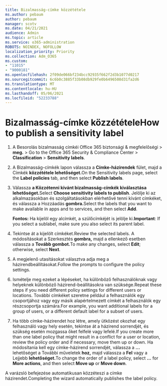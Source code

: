 ```yaml
---
title: Bizalmasság-címke közzététele
ms.author: pebaum
author: pebaum
manager: scotv
ms.date: 04/21/2021
audience: Admin
ms.topic: article
ms.service: o365-administration
ROBOTS: NOINDEX, NOFOLLOW
localization_priority: Priority
ms.collection: Adm_O365
ms.custom:
- "11015"
- "9000181"
ms.openlocfilehash: 2f09de066bf234bcc92935f662f2d3b1077d0217
ms.sourcegitcommit: 6c6b0c3885f33b08db929fe0b6496508d31fa2d6
ms.translationtype: MT
ms.contentlocale: hu-HU
ms.lasthandoff: 05/06/2021
ms.locfileid: "52233788"
---
```

# <a name="how-to-publish-a-sensitivity-label"></a><span data-ttu-id="1fd1a-102">Bizalmasság-címke közzététele</span><span class="sxs-lookup"><span data-stu-id="1fd1a-102">How to publish a sensitivity label</span></span>

1. <span data-ttu-id="1fd1a-103">A Besorolás bizalmasság címkéi Office 365 biztonsági & megfelelőségi > **meg.**  >  </span><span class="sxs-lookup"><span data-stu-id="1fd1a-103">Go to the Office 365 Security & Compliance Center > **Classification** > **Sensitivity labels**.</span></span>

1. <span data-ttu-id="1fd1a-104">A Bizalmasság-címkék lapon válassza a **Címke-házirendek** fület, majd a Címkék **közzététele lehetőséget.**</span><span class="sxs-lookup"><span data-stu-id="1fd1a-104">On the Sensitivity labels page, select the **Label policies** tab, and then select **Publish labels**.</span></span>

1. <span data-ttu-id="1fd1a-105">Válassza **a Közzétenni kívánt bizalmasság-címkék kiválasztása lehetőséget.**</span><span class="sxs-lookup"><span data-stu-id="1fd1a-105">Select **Choose sensitivity labels to publish**.</span></span> <span data-ttu-id="1fd1a-106">Jelölje ki az alkalmazásokban és szolgáltatásokban elérhetővé tenni kívánt címkéket, és válassza a Hozzáadás **gombra.**</span><span class="sxs-lookup"><span data-stu-id="1fd1a-106">Select the labels that you want to make available in apps and to services, and then select **Add**.</span></span>

    <span data-ttu-id="1fd1a-107">**Fontos:** Ha kijelöl egy alcímkét, a szülőcímkéjét is jelölje ki.</span><span class="sxs-lookup"><span data-stu-id="1fd1a-107">**Important**: If you select a sublabel, make sure you also select its parent label.</span></span>

1. <span data-ttu-id="1fd1a-108">Tekintse át a kijelölt címkéket.</span><span class="sxs-lookup"><span data-stu-id="1fd1a-108">Review the selected labels.</span></span> <span data-ttu-id="1fd1a-109">A módosításokat a Szerkesztés **gombra,** majd a ellenkező esetben válassza a **Tovább gombot.**</span><span class="sxs-lookup"><span data-stu-id="1fd1a-109">To make any changes, select **Edit**; otherwise, select **Next**.</span></span>

1. <span data-ttu-id="1fd1a-110">A megjelenő utasításokat választva adja meg a házirendbeállításokat.</span><span class="sxs-lookup"><span data-stu-id="1fd1a-110">Follow the prompts to configure the policy settings.</span></span>

1. <span data-ttu-id="1fd1a-111">Ismételje meg ezeket a lépéseket, ha különböző felhasználóknak vagy helyeknek különböző házirend-beállításokra van szüksége.</span><span class="sxs-lookup"><span data-stu-id="1fd1a-111">Repeat these steps if you need different policy settings for different users or locations.</span></span> <span data-ttu-id="1fd1a-112">További címkéket szeretne például a felhasználók egy csoportjához vagy egy másik alapértelmezett címkét a felhasználók egy részcsoportja számára.</span><span class="sxs-lookup"><span data-stu-id="1fd1a-112">For example, you want additional labels for a group of users, or a different default label for a subset of users.</span></span>

1. <span data-ttu-id="1fd1a-113">Ha több címke-házirendet hoz létre, amely ütközést okozhat egy felhasználó vagy hely esetén, tekintse át a házirend sorrendjét, és szükség esetén mozgassa őket felfelé vagy lefelé.</span><span class="sxs-lookup"><span data-stu-id="1fd1a-113">If you create more than one label policy that might result in a conflict for a user or location, review the policy order and if necessary, move them up or down.</span></span> <span data-ttu-id="1fd1a-114">Ha módosítania kell egy címke-házirend sorrendjét, válassza a **...** lehetőséget a További műveletek **hoz,** majd válassza a **Fel** vagy a Lejjebb **lehetőséget.**</span><span class="sxs-lookup"><span data-stu-id="1fd1a-114">To change the order of a label policy, select **...** for **More actions**, and then select **Move up** or **Move down**.</span></span>

<span data-ttu-id="1fd1a-115">A varázsló befejezése automatikusan közzéteszi a címke házirendet.</span><span class="sxs-lookup"><span data-stu-id="1fd1a-115">Completing the wizard automatically publishes the label policy.</span></span>